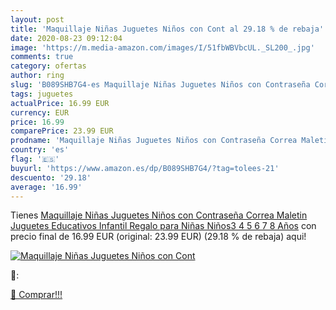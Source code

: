 ```yaml
---
layout: post
title: 'Maquillaje Niñas Juguetes Niños con Cont al 29.18 % de rebaja'
date: 2020-08-23 09:12:04
image: 'https://m.media-amazon.com/images/I/51fbWBVbcUL._SL200_.jpg'
comments: true
category: ofertas
author: ring
slug: 'B089SHB7G4-es Maquillaje Niñas Juguetes Niños con Contraseña Correa...'
tags: juguetes
actualPrice: 16.99 EUR
currency: EUR
price: 16.99
comparePrice: 23.99 EUR
prodname: 'Maquillaje Niñas Juguetes Niños con Contraseña Correa Maletin Juguetes Educativos Infantil Regalo para Niñas Niños3 4 5 6 7 8 Años'
country: 'es'
flag: '🇪🇸'
buyurl: 'https://www.amazon.es/dp/B089SHB7G4/?tag=tolees-21'
descuento: '29.18'
average: '16.99'
---
```


Tienes [Maquillaje Niñas Juguetes Niños con Contraseña Correa Maletin Juguetes Educativos Infantil Regalo para Niñas Niños3 4 5 6 7 8 Años](https://www.amazon.es/dp/B089SHB7G4/?tag=tolees-21) con precio final de  16.99 EUR (original: 23.99 EUR) (29.18 %  de rebaja) aqui!

[![Maquillaje Niñas Juguetes Niños con Cont](https://m.media-amazon.com/images/I/51fbWBVbcUL._SL200_.jpg)](https://www.amazon.es/dp/B089SHB7G4/?tag=tolees-21)

🔎:


[🛒 Comprar!!!](https://www.amazon.es/dp/B089SHB7G4/?tag=tolees-21)
